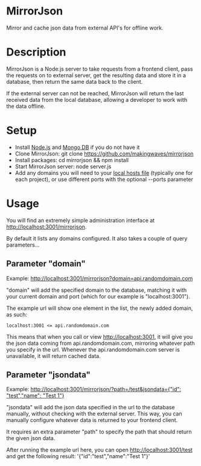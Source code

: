 MirrorJson
==========

Mirror and cache json data from external API's for offline work.

Description
===========

MirrorJson is a Node.js server to take requests from a frontend client, pass the requests on to external server,
get the resulting data and store it in a database, then return the same data back to the client.

If the external server can not be reached, MirrorJson will return the last received data from the local database,
allowing a developer to work with the data offline.

Setup
=====

- Install [Node.js](https://nodejs.org/en/download/) and [Mongo DB](https://docs.mongodb.com/manual/installation/) if you do not have it
- Clone MirrorJson: git clone https://github.com/makingwaves/mirrorjson
- Install packages: cd mirrorjson && npm install
- Start MirrorJson server: node server.js
- Add any domains you will need to your [local hosts file](https://www.howtogeek.com/howto/27350/beginner-geek-how-to-edit-your-hosts-file/) (typically one for each project),
or use different ports with the optional --ports parameter

Usage
=====

You will find an extremely simple administration interface at [http://localhost:3001/mirrorjson](http://localhost:3001/mirrorjson).

By default it lists any domains configured. It also takes a couple of query parameters...

Parameter "domain"
------

Example: [http://localhost:3001/mirrorjson?domain=api.randomdomain.com](http://localhost:3001/mirrorjson?domain=api.randomdomain.com)

"domain" will add the specified domain to the database, matching it with your current domain and port
(which for our example is "localhost:3001").

The example url will show one element in the list, the newly added domain, as such:

    localhost:3001 <= api.randomdomain.com

This means that when you call or view [http://localhost:3001](http://localhost:3001), it will give you the json data
coming from api.randomdomain.com, mirroring whatever path you specify in the url.
Whenever the api.randomdomain.com server is unavailable, it will return cached data.

Parameter "jsondata"
--------

Example: [http://localhost:3001/mirrorjson/?path=/test&jsondata={"id": "test","name": "Test 1"}](http://localhost:3001/mirrorjson/?path=/test&jsondata={%22id%22:%20%22test%22,%22name%22:%20%22Test%201%22})

"jsondata" will add the json data specified in the url to the database manually, without checking with the external server.
This way, you can manually configure whatever data is returned to your frontend client.

It requires an extra parameter "path" to specify the path that should return the given json data.

After running the example url here, you can open [http://localhost:3001/test](http://localhost:3001/test) and get
the following result: '{"id":"test","name":"Test 1"}'
